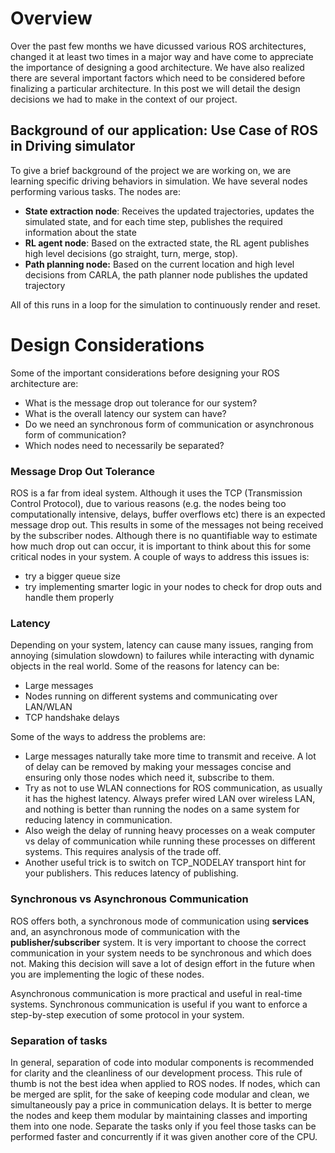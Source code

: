 # Overview
Over the past few months we have dicussed various ROS architectures, changed it at least two times in a major way and have come to appreciate the importance of designing a good architecture. We have also realized there are several important factors which need to be considered before finalizing a particular architecture. In this post we will detail the design decisions we had to make in the context of our project.

## Background of our application: Use Case of ROS in Driving simulator
To give a brief background of the project we are working on, we are learning specific driving behaviors in simulation. We have several nodes performing various tasks. The nodes are:
- **State extraction node**:  Receives the updated trajectories, updates the simulated state, and for each time step, publishes the required information about the state
- **RL agent node**: Based on the extracted state, the RL agent publishes high level decisions (go straight, turn, merge, stop). 
- **Path planning node:** Based on the current location and high level decisions from CARLA, the path planner node publishes the updated trajectory 

All of this runs in a loop for the simulation to continuously render and reset.


# Design Considerations
Some of the important considerations before designing your ROS architecture are: 
- What is the message drop out tolerance for our system?
- What is the overall latency our system can have?
- Do we need an synchronous form of communication or asynchronous form of communication?
- Which nodes need to necessarily be separated?

### Message Drop Out Tolerance

ROS is a far from ideal system. Although it uses the TCP (Transmission Control Protocol), due to various reasons (e.g. the nodes being too computationally intensive, delays, buffer overflows etc) there is an expected message drop out. This results in some of the messages not being received by the subscriber nodes. Although there is no quantifiable way to estimate how much drop out can occur, it is important to think about this for some critical nodes in your system. A couple of ways to address this issues is: 
- try a bigger queue size
- try implementing smarter logic in your nodes to check for drop outs and handle them properly

### Latency
Depending on your system, latency can cause many issues, ranging from annoying (simulation slowdown) to failures while interacting with dynamic objects in the real world. Some of the reasons for latency can be:
- Large messages
- Nodes running on different systems and communicating over LAN/WLAN
- TCP handshake delays

Some of the ways to address the problems are:

- Large messages naturally take more time to transmit and receive. A lot of delay can be removed by making your messages concise and ensuring only those nodes which need it, subscribe to them.
- Try as not to use WLAN connections for ROS communication, as usually it has the highest latency. Always prefer wired LAN over wireless LAN, and nothing is better than running the nodes on a same system for reducing latency in communication.
- Also weigh the delay of running heavy processes on a weak computer vs delay of communication while running these processes on different systems. This requires analysis of the trade off.
- Another useful trick is to switch on TCP_NODELAY transport hint for your publishers. This reduces latency of publishing.

### Synchronous vs Asynchronous Communication
ROS offers both, a synchronous mode of communication using **services** and, an asynchronous mode of communication with the **publisher/subscriber** system. It is very important to choose the correct communication in your system needs to be synchronous and which does not. Making this decision will save a lot of design effort in the future when you are implementing the logic of these nodes.

Asynchronous communication is more practical and useful in real-time systems. Synchronous communication is useful if you want to enforce a step-by-step execution of some protocol in your system. 

### Separation of tasks
In general, separation of code into modular components is recommended for clarity and the cleanliness of our development process. This rule of thumb is not the best idea when applied to ROS nodes. If nodes, which can be merged are split, for the sake of keeping code modular and clean, we simultaneously pay a price in communication delays. It is better to merge the nodes and keep them modular by maintaining classes and importing them into one node. Separate the tasks only if you feel those tasks can be performed faster and concurrently if it was given another core of the CPU.
